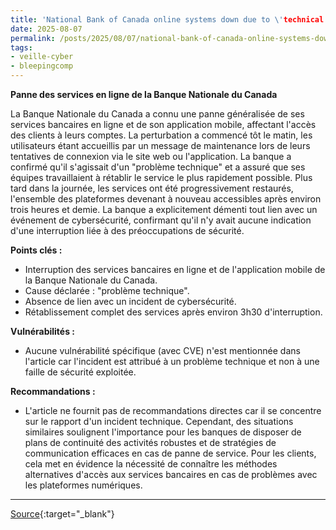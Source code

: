 ```yaml
---
title: 'National Bank of Canada online systems down due to \'technical issue\''
date: 2025-08-07
permalink: /posts/2025/08/07/national-bank-of-canada-online-systems-down-due-to-technical-issue/
tags:
- veille-cyber
- bleepingcomp
---
```

**Panne des services en ligne de la Banque Nationale du Canada**

La Banque Nationale du Canada a connu une panne généralisée de ses services bancaires en ligne et de son application mobile, affectant l'accès des clients à leurs comptes. La perturbation a commencé tôt le matin, les utilisateurs étant accueillis par un message de maintenance lors de leurs tentatives de connexion via le site web ou l'application. La banque a confirmé qu'il s'agissait d'un "problème technique" et a assuré que ses équipes travaillaient à rétablir le service le plus rapidement possible. Plus tard dans la journée, les services ont été progressivement restaurés, l'ensemble des plateformes devenant à nouveau accessibles après environ trois heures et demie. La banque a explicitement démenti tout lien avec un événement de cybersécurité, confirmant qu'il n'y avait aucune indication d'une interruption liée à des préoccupations de sécurité.

**Points clés :**

*   Interruption des services bancaires en ligne et de l'application mobile de la Banque Nationale du Canada.
*   Cause déclarée : "problème technique".
*   Absence de lien avec un incident de cybersécurité.
*   Rétablissement complet des services après environ 3h30 d'interruption.

**Vulnérabilités :**

*   Aucune vulnérabilité spécifique (avec CVE) n'est mentionnée dans l'article car l'incident est attribué à un problème technique et non à une faille de sécurité exploitée.

**Recommandations :**

*   L'article ne fournit pas de recommandations directes car il se concentre sur le rapport d'un incident technique. Cependant, des situations similaires soulignent l'importance pour les banques de disposer de plans de continuité des activités robustes et de stratégies de communication efficaces en cas de panne de service. Pour les clients, cela met en évidence la nécessité de connaître les méthodes alternatives d'accès aux services bancaires en cas de problèmes avec les plateformes numériques.

---
[Source](https://www.bleepingcomputer.com/news/technology/national-bank-of-canada-online-systems-down-due-to-technical-issue/){:target="_blank"}
